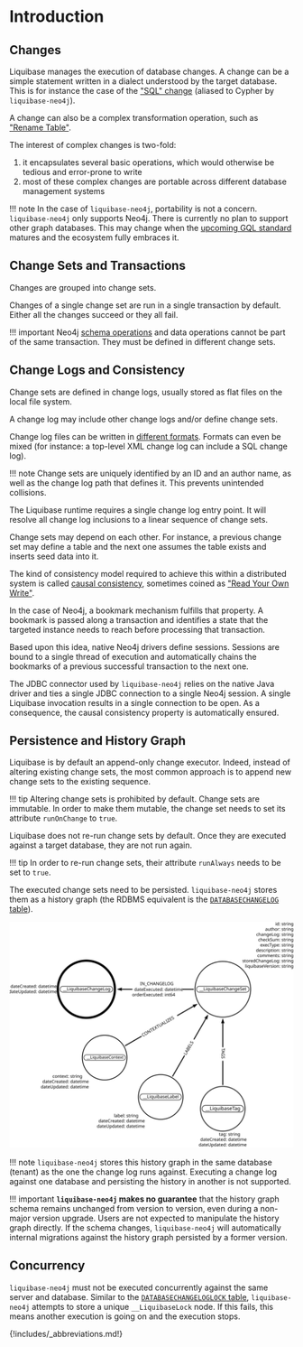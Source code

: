 # Introduction

## Changes

Liquibase manages the execution of database changes.
A change can be a simple statement written in a dialect understood by the target database.
This is for instance the case of the ["SQL" change](https://docs.liquibase.com/change-types/sql.html) (aliased to Cypher
by `liquibase-neo4j`).

A change can also be a complex transformation operation, such as
["Rename Table"](https://docs.liquibase.com/change-types/rename-table.html).

The interest of complex changes is two-fold:

 1. it encapsulates several basic operations, which would otherwise be tedious and error-prone to write
 2. most of these complex changes are portable across different database management systems 

!!! note
    In the case of `liquibase-neo4j`, portability is not a concern. `liquibase-neo4j` only supports Neo4j. There is 
    currently no plan to support other graph databases.
    This may change when the [upcoming GQL standard](https://www.gqlstandards.org/) matures and the ecosystem fully embraces it.

## Change Sets and Transactions

Changes are grouped into change sets.

Changes of a single change set are run in a single transaction by default. Either all the changes succeed or they all fail.

!!! important
    Neo4j [schema operations](https://neo4j.com/docs/getting-started/current/cypher-intro/schema/)
    and data operations cannot be part of the same transaction. They must be defined in different change sets.
 
## Change Logs and Consistency

Change sets are defined in change logs, usually stored as flat files on the local file system.

A change log may include other change logs and/or define change sets.

Change log files can be written in [different formats](https://docs.liquibase.com/concepts/changelogs/changelog-formats.html).
Formats can even be mixed (for instance: a top-level XML change log can include a SQL change log).

!!! note
    Change sets are uniquely identified by an ID and an author name, as well as the change log path that defines it.
    This prevents unintended collisions.

The Liquibase runtime requires a single change log entry point.
It will resolve all change log inclusions to a linear sequence of change sets.

Change sets may depend on each other. For instance, a previous change set may define a table and the next one
assumes the table exists and inserts seed data into it.

The kind of consistency model required to achieve this within a distributed system is called [causal consistency](https://en.wikipedia.org/wiki/Causal_consistency), 
sometimes coined as ["Read Your Own Write"](https://jepsen.io/consistency/models/read-your-writes).

In the case of Neo4j, a bookmark mechanism fulfills that property. A bookmark is passed along a transaction and identifies
a state that the targeted instance needs to reach before processing that transaction.

Based upon this idea, native Neo4j drivers define sessions.
Sessions are bound to a single thread of execution and automatically chains the 
bookmarks of a previous successful transaction to the next one.

The JDBC connector used by `liquibase-neo4j` relies on the native Java driver and ties a single JDBC connection to a single
Neo4j session. A single Liquibase invocation results in a single connection to be open.
As a consequence, the causal consistency property is automatically ensured.

## Persistence and History Graph

Liquibase is by default an append-only change executor.
Indeed, instead of altering existing change sets, the most common approach is to append new change sets to the existing 
sequence.

!!! tip
    Altering change sets is prohibited by default. Change sets are immutable.
    In order to make them mutable, the change set needs to set its attribute `runOnChange` to
    `true`.

Liquibase does not re-run change sets by default. Once they are executed against a target database,
they are not run again.

!!! tip
    In order to re-run change sets, their attribute `runAlways` needs to be set to `true`.

The executed change sets need to be persisted. 
`liquibase-neo4j` stores them as a history graph (the RDBMS equivalent is the [`DATABASECHANGELOG` table](https://docs.liquibase.com/concepts/tracking-tables/databasechangelog-table.html)).

![`liquibase-neo4j` schema](assets/images/liquibase-neo4j-schema.svg)

!!! note
    `liquibase-neo4j` stores this history graph in the same database (tenant) as the one the change log runs against.
    Executing a change log against one database and persisting the history in another is not supported.

!!! important
    **`liquibase-neo4j` makes no guarantee** that the history graph schema remains unchanged from version to version, even 
    during a non-major version upgrade.
    Users are not expected to manipulate the history graph directly.
    If the schema changes, `liquibase-neo4j` will automatically internal migrations against the history graph persisted
    by a former version.

## Concurrency

`liquibase-neo4j` must not be executed concurrently against the same server and database.
Similar to the [`DATABASECHANGELOGLOCK` table](https://docs.liquibase.com/concepts/tracking-tables/databasechangeloglock-table.html), 
`liquibase-neo4j` attempts to store a unique `__LiquibaseLock` node. If this fails, this means another execution is going on and the execution stops.

{!includes/_abbreviations.md!}
